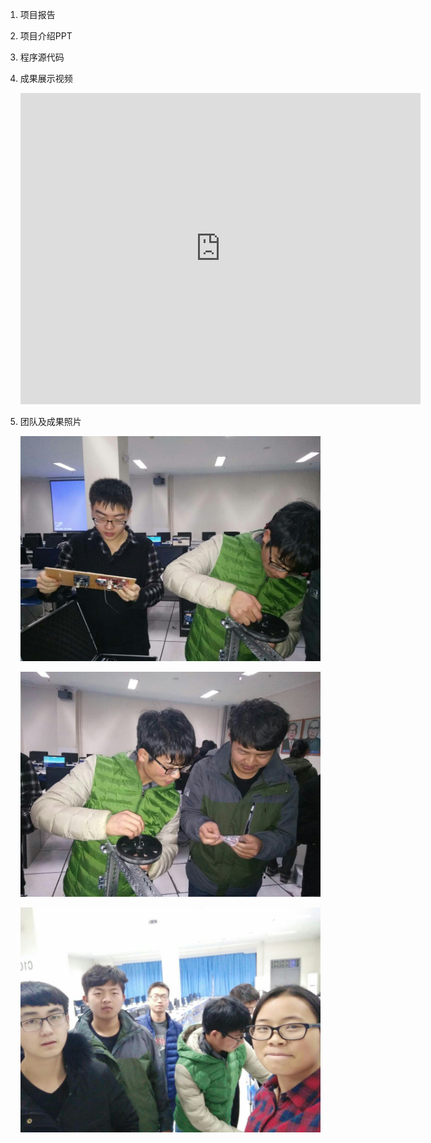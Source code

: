 1. 项目报告
2. 项目介绍PPT
3. 程序源代码
3. 成果展示视频
	
	<iframe frameborder="0" width="640" height="498" src="https://v.qq.com/iframe/player.html?vid=y0362ls6qln&tiny=0&auto=0" allowfullscreen></iframe>
	
4. 团队及成果照片

	![](1.jpg)

	![](2.jpg)

	![](3.jpg)